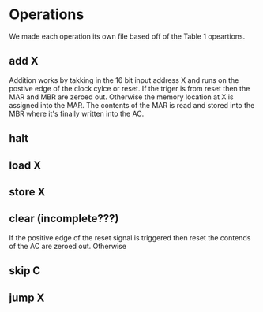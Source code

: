# Operations
We made each operation its own file based off of the Table 1 opeartions.

## add X
Addition works by takking in the 16 bit input address X and runs on the postive edge of the clock cylce or reset. If the triger is from reset then the MAR and MBR are zeroed out. Otherwise the memory location at X is assigned into the MAR. The contents of the MAR is read and stored into the MBR where it's finally written into the AC.

## halt


## load X

## store X

## clear (incomplete???)
If the positive edge of the reset signal is triggered then reset the contends of the AC are zeroed out. Otherwise

## skip C

## jump X